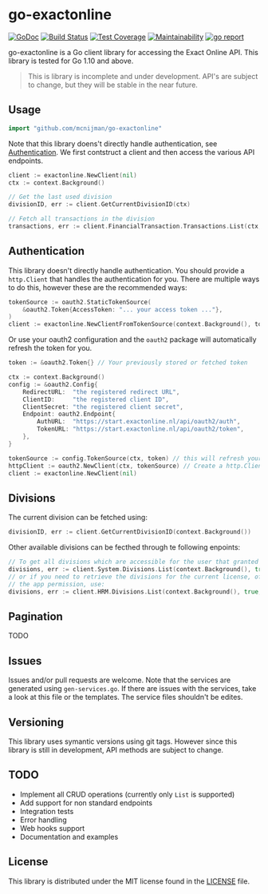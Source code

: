 # go-exactonline #

[![GoDoc](https://godoc.org/github.com/mcnijman/go-exactonline?status.svg)](https://godoc.org/github.com/mcnijman/go-exactonline) [![Build Status](https://travis-ci.org/mcnijman/go-exactonline.svg?branch=master)](https://travis-ci.org/mcnijman/go-exactonline) [![Test Coverage](https://coveralls.io/repos/github/mcnijman/go-exactonline/badge.svg?branch=master)](https://coveralls.io/github/mcnijman/go-exactonline?branch=master) [![Maintainability](https://api.codeclimate.com/v1/badges/a2ca34f94cb3bc58e6a1/maintainability)](https://codeclimate.com/github/mcnijman/go-exactonline/maintainability) [![go report](https://goreportcard.com/badge/github.com/mcnijman/go-exactonline)](https://goreportcard.com/report/github.com/mcnijman/go-exactonline)

go-exactonline is a Go client library for accessing the Exact Online API. This library is tested for Go 1.10 and above.

> This is library is incomplete and under development. API's are subject to change, but they will be stable in the near future.

## Usage ##

```go
import "github.com/mcnijman/go-exactonline"
```

Note that this library doens't directly handle authentication, see [Authentication](#authentication).
We first contstruct a client and then access the various API endpoints.

```go
client := exactonline.NewClient(nil)
ctx := context.Background()

// Get the last used division
divisionID, err := client.GetCurrentDivisionID(ctx)

// Fetch all transactions in the division
transactions, err := client.FinancialTransaction.Transactions.List(ctx, divisionID, false, nil)
```

## Authentication ##

This library doesn't directly handle authentication. You should provide a `http.Client` that handles the authentication for you.
There are multiple ways to do this, however these are the recommended ways:

```go
tokenSource := oauth2.StaticTokenSource(
    &oauth2.Token{AccessToken: "... your access token ..."},
)
client := exactonline.NewClientFromTokenSource(context.Background(), tokenSource)
```

Or use your oauth2 configuration and the `oauth2` package will automatically refresh the token for you.

```go
token := &oauth2.Token{} // Your previously stored or fetched token

ctx := context.Background()
config := &oauth2.Config{
    RedirectURL:  "the registered redirect URL",
    ClientID:     "the registered client ID",
    ClientSecret: "the registered client secret",
    Endpoint: oauth2.Endpoint{
        AuthURL:  "https://start.exactonline.nl/api/oauth2/auth",
        TokenURL: "https://start.exactonline.nl/api/oauth2/token",
    },
}

tokenSource := config.TokenSource(ctx, token) // this will refresh your access token if a valid refresh token is available
httpClient := oauth2.NewClient(ctx, tokenSource) // Create a http.Client that you want to tweak or use exactonline.NewClientFromTokenSource
client := exactonline.NewClient(nil)
```

## Divisions ##

The current division can be fetched using:

```go
divisionID, err := client.GetCurrentDivisionID(context.Background())
```

Other available divisions can be fecthed through te following enpoints:

```go
// To get all divisions which are accessible for the user that granted the app permission, use:
divisions, err := client.System.Divisions.List(context.Background(), true, nil)
// or if you need to retrieve the divisions for the current license, of the user that granted
// the app permission, use:
divisions, err := client.HRM.Divisions.List(context.Background(), true, nil)
```

## Pagination ##

TODO

## Issues ##

Issues and/or pull requests are welcome. Note that the services are generated using `gen-services.go`. If there are issues with the services, take a look at this file or the templates. The service files shouldn't be edites.

## Versioning ##

This library uses symantic versions using git tags. However since this library is still in development, API methods are subject to change.

## TODO ##

- Implement all CRUD operations (currently only `List` is supported)
- Add support for non standard endpoints
- Integration tests
- Error handling
- Web hooks support
- Documentation and examples

## License ##

This library is distributed under the MIT license found in the [LICENSE](./LICENSE)
file.